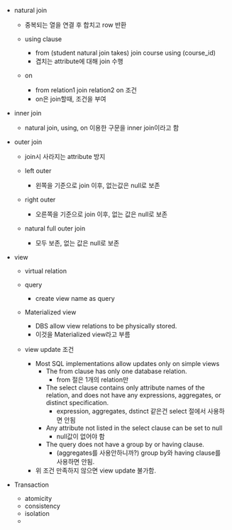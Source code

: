 - natural join
	- 중복되는 열을 연결 후 합치고 row 반환
	
	- using clause
		- from (student natural join takes) join course using (course_id)
		- 겹치는 attribute에 대해 join 수행
	- on
		- from relation1 join relation2 on 조건
		- on은 join할때, 조건을 부여
- inner join
	- natural join, using, on 이용한 구문을 inner join이라고 함

- outer join
	- join시 사라지는 attribute 방지
	
	- left outer
		- 왼쪽을 기준으로 join 이후, 없는값은 null로 보존
	- right outer
		- 오른쪽을 기준으로 join 이후, 없는 값은 null로 보존
	- natural full outer join
		- 모두 보존, 없는 값은 null로 보존

- view
	- virtual relation
	
	- query
		- create view name as query
	- Materialized view
		- DBS allow view relations to be physically stored.
		- 이것을 Materialized view라고 부름
	- view update 조건
		- Most SQL implementations allow updates only on simple views 
			- The from clause has only one database relation.
				- from 절은 1개의 relation만
			-  The select clause contains only attribute names of the relation, and does not have any expressions, aggregates, or distinct specification. 
				- expression, aggregates, dstinct 같은건 select 절에서 사용하면 안됨
			-  Any attribute not listed in the select clause can be set to null 
				- null값이 없어야 함
			-  The query does not have a group by or having clause.
				- (aggregates를 사용안하니까?) group by와 having clause를 사용하면 안됨.
		- 위 조건 만족하지 않으면 view update 불가함.

- Transaction
	- atomicity
	- consistency
	- isolation
	- 